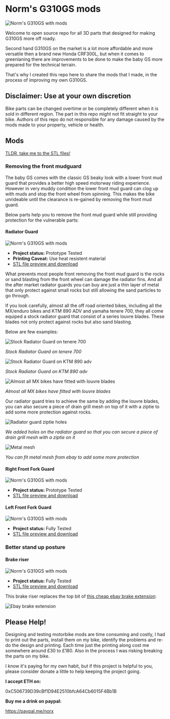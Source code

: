 # Norm's G310GS mods

![Norm's G310GS with mods](./img/g310gs_with_mods.jpg)

Welcome to open source repo for all 3D parts that designed for making G310GS more off roady.

Second hand G310GS on the market is a lot more affordable and more versatile then a brand new Honda CRF300L, but when it comes to greenlaning there are improvements to be done to make the baby GS more prepared for the technical terrain.

That's why I created this repo here to share the mods that I made, in the process of improving my own G310GS.

## Disclaimer: Use at your own discretion

Bike parts can be changed overtime or be completely different when it is sold in different region. The part in this repo might not fit straight to your bike.
Authors of this repo do not responsible for any damage caused by the mods made to your property, vehicle or health.

## Mods

[TLDR, take me to the STL files!](https://github.com/normanzb/g310gs/blob/master/release/22_04_24)

### Removing the front mudguard

The baby GS comes with the classic GS beaky look with a lower front mud guard that provides a better high speed motorway riding experience. However in very muddy condition the lower front mud guard can clog up with muds and stop the front wheel from spinning. This makes the bike unrideable until the clearance is re-gained by removing the front mud guard. 

Below parts help you to remove the front mud guard while still providing protection for the vulnerable parts:

#### Radiator Guard

![Norm's G310GS with mods](./img/radiator_guard.jpg)

* __Project status:__ Prototype Tested
* __Printing Caveat:__ Use heat resistent material
* [STL file preview and download](https://github.com/normanzb/g310gs/blob/master/release/22_04_24/radiator%20guard.stl)

What prevents most people front removing the front mud guard is the rocks or sand blasting from the front wheel can damage the radiator fins. And all the after market radiator guards you can buy are just a thin layer of metal that only protect against small rocks but still allowing the sand particles to go through.

If you look carefully, almost all the off road oriented bikes, including all the MX/enduro bikes and KTM 890 ADV and yamaha tenere 700, they all come equiped a stock radiator guard that consist of a series louvre blades. These blades not only protect against rocks but also sand blasting.

Below are few examples:

![Stock Radiator Guard on tenere 700](./img/t7_radiator_guard.jpg)

_Stock Radiator Guard on tenere 700_

![Stock Radiator Guard on KTM 890 adv](./img/890adv_radiator_guard.jpg)

_Stock Radiator Guard on KTM 890 adv_

![Almost all MX bikes have fitted with louvre blades](./img/mx_bike_radiator_guard.jpg)

_Almost all MX bikes have fitted with louvre blades_

Our radiator guard tries to achieve the same by adding the louvre blades, you can also secure a piece of drain grill mesh on top of it with a ziptie to add some more protection against rocks.

![Radiator guard ziptie holes](./img/radiator_guard_ziptie_holes.jpg)

_We added holes on the radiator guard so that you can secure a piece of drain grill mesh with a ziptie on it_

![Metal mesh](./img/metal_mesh.jpg)

_You can fit metal mesh from ebay to add some more protection_

#### Right Front Fork Guard

![Norm's G310GS with mods](./img/mud_guard_right.jpg)

* __Project status:__ Prototype Tested
* [STL file preview and download](https://github.com/normanzb/g310gs/blob/master/release/22_04_24/mudguard%20alt%20right.stl)


#### Left Front Fork Guard

![Norm's G310GS with mods](./img/mud_guard_left.jpg)

* __Project status:__ Fully Tested
* [STL file preview and download](https://github.com/normanzb/g310gs/blob/master/release/22_04_24/mudguard%20alt%20left.stl)

### Better stand up posture

#### Brake riser

![Norm's G310GS with mods](./img/brake_riser.jpg)

* __Project status:__ Fully Tested
* [STL file preview and download](https://github.com/normanzb/g310gs/blob/master/release/22_04_24/brake%20riser.stl)

This brake riser replaces the top bit of [this cheap ebay brake extension](https://www.ebay.co.uk/itm/384765039930?_trkparms=ispr%3D1&hash=item5995c8953a:g:sMEAAOSwG5piIaeH&amdata=enc%3AAQAGAAAA8HYUk%2BtJEiJvjREW2gZcTXGnK7oytC2VH4SUFmnNXlFIl8NIefNd1MWzZ2WOmM8PlnRj7bvQibiVS03FSIIvpIeS7W1RhDzucNHZkijui%2BVty%2ByEhm66sPcBbvrT15cXPAX817B0iiYRUVD4BebPqxqQ9QId2vmKfurddC3Lxid%2FxzFwh4PmLk56R3Qq9q5YsmEdF9bvr%2FiN7%2BjmKzK%2FSooQgLWpI44ooTX3dxLnwGCXtXkZtPRa%2F%2FGVSRQvufj2f47fXFOqGqGYe2uy5It6%2FVbCaGXo85wQ8YWuqt8OUKQlY%2Fp28bLnL5cxl4cigHiTfg%3D%3D%7Ctkp%3ABFBMpNiQy4tg):

![Ebay brake extension](./img/ebay_brake_extension.jpg)

## Please Help!

Designing and testing motorbike mods are time consuming and costly, I had to print out the parts, install them on my bike, identify the problems and re-do the design and printing. Each time just the printing along cost me somewhere around £30 to £180. Also in the process I was risking breaking the parts on my bike.

I know it's paying for my own habit, but if this project is helpful to you, please consider donate a little to help keeping the project going.

__I accept ETH on:__

0xC506739D39cBf1D94E2510bfcA64Cb6015F4Bb1B

__Buy me a drink on paypal:__

https://paypal.me/norx